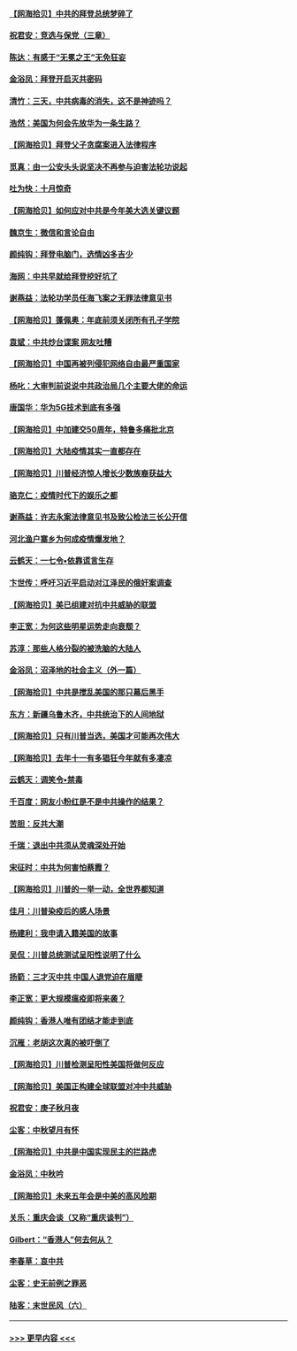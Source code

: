 #### [【网海拾贝】中共的拜登总统梦碎了](../pages/nsc993/n12487896.md?t=10202302) 
#### [祝君安：竞选与保党（三章）](../pages/nsc993/n12487258.md?t=10202302) 
#### [陈达：有感于“无冕之王”无免狂妄](../pages/nsc993/n12485133.md?t=10202302) 
#### [金浴凤：拜登开启灭共密码](../pages/nsc993/n12485125.md?t=10202302) 
#### [清竹：三天，中共病毒的消失，这不是神迹吗？](../pages/nsc993/n12485027.md?t=10202302) 
#### [浩然：美国为何会先放华为一条生路？](../pages/nsc993/n12484997.md?t=10202302) 
#### [【网海拾贝】拜登父子贪腐案进入法律程序](../pages/nsc993/n12484957.md?t=10202302) 
#### [觅真：由一公安头头说坚决不再参与迫害法轮功说起](../pages/nsc993/n12484212.md?t=10202302) 
#### [吐为快：十月惊奇](../pages/nsc993/n12484172.md?t=10202302) 
#### [【网海拾贝】如何应对中共是今年美大选关键议题](../pages/nsc993/n12483755.md?t=10202302) 
#### [魏京生：微信和言论自由](../pages/nsc993/n12483372.md?t=10202302) 
#### [颜纯钩：拜登电脑门，选情凶多吉少](../pages/nsc993/n12482666.md?t=10202302) 
#### [海网：中共早就给拜登挖好坑了](../pages/nsc993/n12482660.md?t=10202302) 
#### [谢燕益：法轮功学员任海飞案之无罪法律意见书](../pages/nsc993/n12482512.md?t=10202302) 
#### [【网海拾贝】蓬佩奥：年底前须关闭所有孔子学院](../pages/nsc993/n12482443.md?t=10202302) 
#### [袁斌：中共炒台谍案 网友吐糟](../pages/nsc993/n12481564.md?t=10202302) 
#### [【网海拾贝】中国再被列侵犯网络自由最严重国家](../pages/nsc993/n12479643.md?t=10202302) 
#### [杨叱：大审判前说说中共政治局几个主要大佬的命运](../pages/nsc993/n12477527.md?t=10202302) 
#### [唐国华：华为5G技术到底有多强](../pages/nsc993/n12477483.md?t=10202302) 
#### [【网海拾贝】中加建交50周年，特鲁多痛批北京](../pages/nsc993/n12476892.md?t=10202302) 
#### [【网海拾贝】大陆疫情其实一直都存在](../pages/nsc993/n12473948.md?t=10202302) 
#### [【网海拾贝】川普经济惊人增长少数族裔获益大](../pages/nsc993/n12471565.md?t=10202302) 
#### [骆克仁：疫情时代下的娱乐之都](../pages/nsc993/n12471312.md?t=10202302) 
#### [谢燕益：许志永案法律意见书及致公检法三长公开信](../pages/nsc993/n12470870.md?t=10202302) 
#### [河北渔户寨乡为何成疫情爆发地？](../pages/nsc993/n12464936.md?t=10202302) 
#### [云鹤天：一七令▪依靠谎言生存](../pages/nsc993/n12470034.md?t=10202302) 
#### [卞世传：呼吁习近平启动对江泽民的俄奸案调查](../pages/nsc993/n12469722.md?t=10202302) 
#### [【网海拾贝】美已组建对抗中共威胁的联盟](../pages/nsc993/n12469018.md?t=10202302) 
#### [李正宽：为何这些明星运势走向衰颓？](../pages/nsc993/n12468730.md?t=10202302) 
#### [苏淳：那些人格分裂的被洗脑的大陆人](../pages/nsc993/n12467858.md?t=10202302) 
#### [金浴凤：沼泽地的社会主义（外一篇）](../pages/nsc993/n12467792.md?t=10202302) 
#### [【网海拾贝】中共是搅乱美国的那只幕后黑手](../pages/nsc993/n12467700.md?t=10202302) 
#### [东方：新疆乌鲁木齐，中共统治下的人间地狱](../pages/nsc993/n12466075.md?t=10202302) 
#### [【网海拾贝】只有川普当选，美国才可能再次伟大](../pages/nsc993/n12466013.md?t=10202302) 
#### [【网海拾贝】去年十一有多猖狂今年就有多凄凉](../pages/nsc993/n12463649.md?t=10202302) 
#### [云鹤天：调笑令▪禁毒](../pages/nsc993/n12462975.md?t=10202302) 
#### [千百度：网友小粉红是不是中共操作的结果？](../pages/nsc993/n12461025.md?t=10202302) 
#### [苦胆：反共大潮](../pages/nsc993/n12459469.md?t=10202302) 
#### [千瑞：退出中共须从灵魂深处开始](../pages/nsc993/n12459437.md?t=10202302) 
#### [宋征时：中共为何害怕蔡霞？](../pages/nsc993/n12459097.md?t=10202302) 
#### [【网海拾贝】川普的一举一动，全世界都知道](../pages/nsc993/n12458825.md?t=10202302) 
#### [佳月：川普染疫后的感人场景](../pages/nsc993/n12456994.md?t=10202302) 
#### [杨建利：我申请入籍美国的故事](../pages/nsc993/n12455635.md?t=10202302) 
#### [吴侃：川普总统测试呈阳性说明了什么](../pages/nsc993/n12451869.md?t=10202302) 
#### [扬箭：三才灭中共 中国人退党迫在眉睫](../pages/nsc993/n12451842.md?t=10202302) 
#### [李正宽：更大规模瘟疫即将来袭？](../pages/nsc993/n12451455.md?t=10202302) 
#### [颜纯钩：香港人唯有团结才能走到底](../pages/nsc993/n12450870.md?t=10202302) 
#### [沉雁：老胡这次真的被吓倒了](../pages/nsc993/n12449796.md?t=10202302) 
#### [【网海拾贝】川普检测呈阳性美国将做何反应](../pages/nsc993/n12449042.md?t=10202302) 
#### [【网海拾贝】美国正构建全球联盟对冲中共威胁](../pages/nsc993/n12446580.md?t=10202302) 
#### [祝君安：庚子秋月夜](../pages/nsc993/n12445870.md?t=10202302) 
#### [尘客：中秋望月有怀](../pages/nsc993/n12444632.md?t=10202302) 
#### [【网海拾贝】中共是中国实现民主的拦路虎](../pages/nsc993/n12443573.md?t=10202302) 
#### [金浴凤：中秋吟](../pages/nsc993/n12441773.md?t=10202302) 
#### [【网海拾贝】未来五年会是中美的高风险期](../pages/nsc993/n12440760.md?t=10202302) 
#### [关乐：重庆会谈（又称“重庆谈判”）](../pages/nsc993/n12437525.md?t=10202302) 
#### [Gilbert：“香港人”何去何从？](../pages/nsc993/n12435894.md?t=10202302) 
#### [李春草：哀中共](../pages/nsc993/n12435874.md?t=10202302) 
#### [尘客：史无前例之罪恶](../pages/nsc993/n12435762.md?t=10202302) 
#### [陆客：末世民风（六）](../pages/nsc993/n12435354.md?t=10202302) 

----
#### [ >>> 更早内容 <<< ](../indexes/nsc993-earlier.md)
